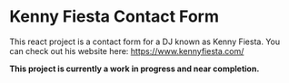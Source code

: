 
# Kenny Fiesta Contact Form

This react project is a contact form for a DJ known as Kenny Fiesta.
You can check out his website here: https://www.kennyfiesta.com/

**This project is currently a work in progress and near completion.**